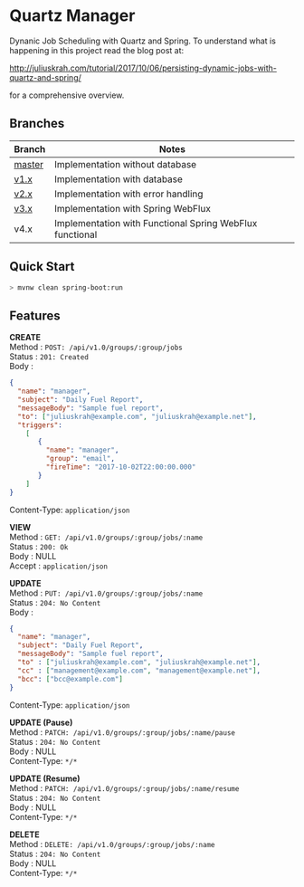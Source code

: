 # Quartz Manager
Dynanic Job Scheduling with Quartz and Spring.
To understand what is happening in this project read the blog post at:

<http://juliuskrah.com/tutorial/2017/10/06/persisting-dynamic-jobs-with-quartz-and-spring/>

for a comprehensive overview.

## Branches

Branch                                                              | Notes
--------------------------------------------------------------------|------------------
[master](https://github.com/juliuskrah/quartz-manager/tree/master)  | Implementation without database      
[v1.x](https://github.com/juliuskrah/quartz-manager/tree/v1.x)      | Implementation with database
[v2.x](https://github.com/juliuskrah/quartz-manager/tree/v2.x)      | Implementation with error handling
[v3.x](https://github.com/juliuskrah/quartz-manager/tree/v3.x)      | Implementation with Spring WebFlux
v4.x                                                                | Implementation with Functional Spring WebFlux functional 

## Quick Start

```bash
> mvnw clean spring-boot:run
```

## Features
**CREATE**  
Method      : `POST: /api/v1.0/groups/:group/jobs`  
Status      : `201: Created`  
Body        :
```json
{
  "name": "manager",
  "subject": "Daily Fuel Report",
  "messageBody": "Sample fuel report",
  "to": ["juliuskrah@example.com", "juliuskrah@example.net"],
  "triggers":
    [
       {
         "name": "manager",
         "group": "email",
         "fireTime": "2017-10-02T22:00:00.000"
       }
    ]
}
```
Content-Type: `application/json`

**VIEW**  
Method      : `GET: /api/v1.0/groups/:group/jobs/:name`  
Status      : `200: Ok`  
Body        : NULL  
Accept      : `application/json`

**UPDATE**  
Method      : `PUT: /api/v1.0/groups/:group/jobs/:name`  
Status      : `204: No Content`  
Body        :
```json
{
  "name": "manager",
  "subject": "Daily Fuel Report",
  "messageBody": "Sample fuel report",
  "to" : ["juliuskrah@example.com", "juliuskrah@example.net"],
  "cc" : ["management@example.com", "management@example.net"],
  "bcc": ["bcc@example.com"]
}
```
Content-Type: `application/json`

**UPDATE (Pause)**  
Method      : `PATCH: /api/v1.0/groups/:group/jobs/:name/pause`  
Status      : `204: No Content`  
Body        : NULL  
Content-Type: `*/*`

**UPDATE (Resume)**  
Method      : `PATCH: /api/v1.0/groups/:group/jobs/:name/resume`  
Status      : `204: No Content`  
Body        : NULL  
Content-Type: `*/*`

**DELETE**  
Method      : `DELETE: /api/v1.0/groups/:group/jobs/:name`  
Status      : `204: No Content`  
Body        : NULL  
Content-Type: `*/*`
